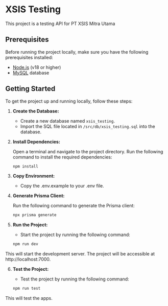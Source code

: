 # XSIS Testing

This project is a testing API for PT XSIS Mitra Utama

## Prerequisites

Before running the project locally, make sure you have the following prerequisites installed:

- [Node.js](https://nodejs.org) (v18 or higher)
- [MySQL](https://www.mysql.com/) database

## Getting Started

To get the project up and running locally, follow these steps:

1. **Create the Database:**

    - Create a new database named `xsis_testing`.
    - Import the SQL file located in `/src/db/xsis_testing.sql` into the database.

2. **Install Dependencies:**

    Open a terminal and navigate to the project directory. Run the following command to install the required dependencies:

    ```bash
    npm install

3. **Copy Environment:**

    - Copy the .env.example to your .env file.

4. **Generate Prisma Client:**

    Run the following command to generate the Prisma client:

    ```bash
    npx prisma generate   

5. **Run the Project:**

    - Start the project by running the following command:

    ```bash
    npm run dev

This will start the development server. The project will be accessible at http://localhost:7000.

6. **Test the Project:**

    - Test the project by running the following command:

    ```bash
    npm run test

This will test the apps.

